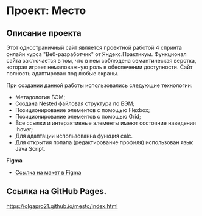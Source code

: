 # Проект: Место

## Описание проекта
Этот одностраничный сайт является проектной работой 4
спринта онлайн курса "Веб-разработчик" от Яндекс.Практикум.
Функционал сайта заключается в том, что в нем соблюдена
семантическая верстка, которая играет немаловажную роль в
обеспечении доступности. Сайт полность адаптирован под любые экраны.

При создании данной работы использовались следующие
технологии:
+ Метадология БЭМ;
+ Создана Nested файловая структура по БЭМ;
+ Позиционирование элементов с помощью Flexbox;
+ Позиционирование элементов с помощью Grid;
+ Все ссылки и интерактивные элементы имеют состояние наведения :hover;
+ Для адаптации использованна функция calc.
+ Для открытия попапа (редактирование профиля) использован язык Java Script.

**Figma**

* [Ссылка на макет в Figma](https://www.figma.com/file/2cn9N9jSkmxD84oJik7xL7/JavaScript.-Sprint-4?node-id=0%3A1)

## Ссылка на GitHub Pages.
 https://olgapro21.github.io/mesto/index.html



